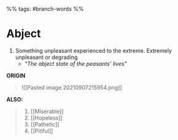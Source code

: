 %% tags: #branch-words %%
# Abject
1. Something unpleasant experienced to the extreme. Extremely unpleasant or degrading
	- *"The abject state of the peasants' lives"*

**ORIGIN**

> ![[Pasted image 20210907215954.png]]

**ALSO:**
> 1. [[Miserable]]
> 2. [[Hopeless]]
> 3. [[Pathetic]]
> 4. [[Pitiful]]